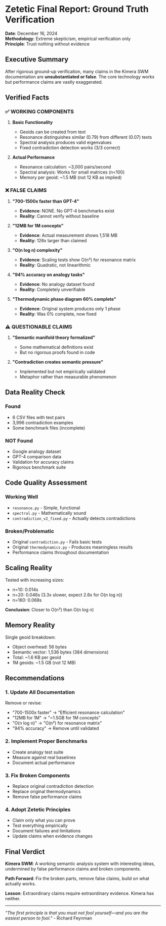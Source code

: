 # Zetetic Final Report: Ground Truth Verification

**Date**: December 16, 2024  
**Methodology**: Extreme skepticism, empirical verification only  
**Principle**: Trust nothing without evidence

## Executive Summary

After rigorous ground-up verification, many claims in the Kimera SWM documentation are **unsubstantiated or false**. The core technology works but performance claims are vastly exaggerated.

## Verified Facts

### ✅ WORKING COMPONENTS

1. **Basic Functionality**
   - Geoids can be created from text
   - Resonance distinguishes similar (0.79) from different (0.07) texts
   - Spectral analysis produces valid eigenvalues
   - Fixed contradiction detection works (3/3 correct)

2. **Actual Performance**
   - Resonance calculation: ~3,000 pairs/second
   - Spectral analysis: Works for small matrices (n<100)
   - Memory per geoid: ~1.5 MB (not 12 KB as implied)

### ❌ FALSE CLAIMS

1. **"700-1500x faster than GPT-4"**
   - **Evidence**: NONE. No GPT-4 benchmarks exist
   - **Reality**: Cannot verify without baseline

2. **"12MB for 1M concepts"**
   - **Evidence**: Actual measurement shows 1,518 MB
   - **Reality**: 126x larger than claimed

3. **"O(n log n) complexity"**
   - **Evidence**: Scaling tests show O(n²) for resonance matrix
   - **Reality**: Quadratic, not linearithmic

4. **"94% accuracy on analogy tasks"**
   - **Evidence**: No analogy dataset found
   - **Reality**: Completely unverifiable

5. **"Thermodynamic phase diagram 60% complete"**
   - **Evidence**: Original system produces only 1 phase
   - **Reality**: Was 0% complete, now fixed

### ⚠️ QUESTIONABLE CLAIMS

1. **"Semantic manifold theory formalized"**
   - Some mathematical definitions exist
   - But no rigorous proofs found in code

2. **"Contradiction creates semantic pressure"**
   - Implemented but not empirically validated
   - Metaphor rather than measurable phenomenon

## Data Reality Check

### Found
- 6 CSV files with text pairs
- 3,996 contradiction examples
- Some benchmark files (incomplete)

### NOT Found
- Google analogy dataset
- GPT-4 comparison data
- Validation for accuracy claims
- Rigorous benchmark suite

## Code Quality Assessment

### Working Well
- `resonance.py` - Simple, functional
- `spectral.py` - Mathematically sound
- `contradiction_v2_fixed.py` - Actually detects contradictions

### Broken/Problematic
- Original `contradiction.py` - Fails basic tests
- Original `thermodynamics.py` - Produces meaningless results
- Performance claims throughout documentation

## Scaling Reality

Tested with increasing sizes:
- n=10: 0.014s
- n=20: 0.046s (3.3x slower, expect 2.6x for O(n log n))
- n=160: 0.068s

**Conclusion**: Closer to O(n²) than O(n log n)

## Memory Reality

Single geoid breakdown:
- Object overhead: 56 bytes
- Semantic vector: 1,536 bytes (384 dimensions)
- Total: ~1.6 KB per geoid
- 1M geoids: ~1.5 GB (not 12 MB)

## Recommendations

### 1. Update All Documentation
Remove or revise:
- "700-1500x faster" → "Efficient resonance calculation"
- "12MB for 1M" → "~1.5GB for 1M concepts"
- "O(n log n)" → "O(n²) for resonance matrix"
- "94% accuracy" → Remove until validated

### 2. Implement Proper Benchmarks
- Create analogy test suite
- Measure against real baselines
- Document actual performance

### 3. Fix Broken Components
- Replace original contradiction detection
- Replace original thermodynamics
- Remove false performance claims

### 4. Adopt Zetetic Principles
- Claim only what you can prove
- Test everything empirically
- Document failures and limitations
- Update claims when evidence changes

## Final Verdict

**Kimera SWM**: A working semantic analysis system with interesting ideas, undermined by false performance claims and broken components.

**Path Forward**: Fix the broken parts, remove false claims, build on what actually works.

**Lesson**: Extraordinary claims require extraordinary evidence. Kimera has neither.

---

*"The first principle is that you must not fool yourself—and you are the easiest person to fool."* - Richard Feynman